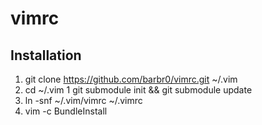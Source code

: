 # vimrc

## Installation

1.  git clone https://github.com/barbr0/vimrc.git ~/.vim
1.  cd ~/.vim
1   git submodule init && git submodule update
1.  ln -snf ~/.vim/vimrc ~/.vimrc
1.  vim -c BundleInstall
